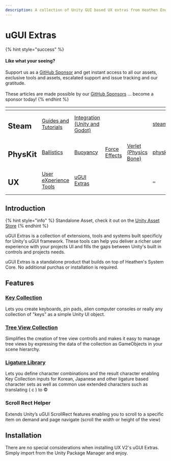 ```yaml
---
description: A collection of Unity GUI based UX extras from Heathen Engineering.
---
```


# uGUI Extras

{% hint style="success" %}
#### Like what your seeing?

Support us as a [GitHub Sponsor](../../../../become-a-sponsor/) and get instant access to all our assets, exclusive tools and assets, escalated support and issue tracking and our gratitude.\
\
These articles are made possible by our [GitHub Sponsors](../../../../become-a-sponsor/) ... become a sponsor today!
{% endhint %}

<table data-view="cards"><thead><tr><th></th><th></th><th></th><th></th><th></th><th data-hidden data-card-target data-type="content-ref"></th><th data-hidden data-card-cover data-type="files"></th></tr></thead><tbody><tr><td><h2>Steam</h2></td><td><a href="../../../../company/steam/">Guides and Tutorials</a></td><td><a href="../../../steamworks/">Integration (Unity and Godot)</a></td><td></td><td></td><td><a href="../../../../company/steam/">steam</a></td><td><a href="../../../../.gitbook/assets/Steamworks Card.png">Steamworks Card.png</a></td></tr><tr><td><h2>PhysKit</h2></td><td><a href="../../../physkit/learning/sample-scenes/1-ballistic-basics.md">Ballistics</a></td><td><a href="../../../physkit/learning/sample-scenes/1-buoyancy-example.md">Buoyancy</a></td><td><a href="../../../physkit/learning/sample-scenes/1-force-effect-fields.md">Force Effects</a></td><td><a href="../../../physkit/learning/sample-scenes/2-verlet-spring-skinned-mesh.md">Verlet (Physics Bone)</a></td><td><a href="../../../physkit/">physkit</a></td><td><a href="../../../../.gitbook/assets/PhysKit Card.png">PhysKit Card.png</a></td></tr><tr><td><h2>UX</h2></td><td><a href="../core-concepts/">User eXperience Tools</a></td><td><a href="./">uGUI Extras</a></td><td></td><td></td><td><a href="../../">..</a></td><td><a href="../../../../.gitbook/assets/Splash Screen (1).png">Splash Screen (1).png</a></td></tr></tbody></table>

## Introduction

{% hint style="info" %}
Standalone Asset, check it out on the [Unity Asset Store](https://assetstore.unity.com/packages/2d/gui/ux-v2-ugui-extras-202542)
{% endhint %}

uGUI Extras is a collection of extensions, tools and systems built specificly for Unity's uGUI framework. These tools can help you deliver a richer user experience with your projects UI and fills the gaps between Unity's built in controls and projects needs.

uGUI Extras is a standalone product that builds on top of Heathen's System Core. No additional purchas or installation is required.

## Features

### [Key Collection](key-collection.md)

Lets you create keyboards, pin pads, alien computer consoles or really any collection of "keys" as a simple Unity UI object.

### [Tree View Collection](tree-view.md)

Simplifies the creation of tree view controlls and makes it easy to manage tree views by expressing the data of the collection as GameObjects in your scene hierarchy.

### [Ligature Library](ligature-tools.md#ligature-library)

Lets you define character combinations and the result character enabling Key Collection inputs for Korean, Japanese and other ligature based character sets as well as common use extended characters such as translating ( c ) to ©

### Scroll Rect Helper

Extends Unity’s uGUI ScrollRect features enabling you to scroll to a specific item on demand and page navigate (scroll the width or height of the view)

## Installation

There are no special considerations when installing UX V2's uGUI Extras. Simply import from the Unity Package Manager and enjoy.

